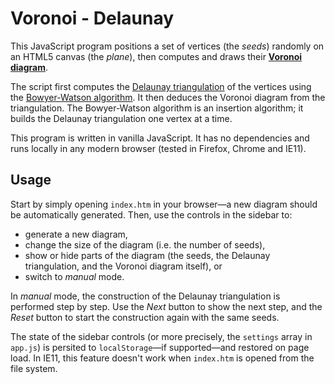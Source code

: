 Voronoi - Delaunay
==================

This JavaScript program positions a set of vertices (the *seeds*) randomly on an HTML5 canvas (the *plane*), then computes and draws their [**Voronoi diagram**](http://en.wikipedia.org/wiki/Voronoi_diagram).

The script first computes the [Delaunay triangulation](http://en.wikipedia.org/wiki/Delaunay_triangulation) of the vertices using the [Bowyer-Watson algorithm](http://en.wikipedia.org/wiki/Bowyer%E2%80%93Watson_algorithm). It then deduces the Voronoi diagram from the triangulation. The Bowyer-Watson algorithm is an insertion algorithm; it builds the Delaunay triangulation one vertex at a time.

This program is written in vanilla JavaScript. It has no dependencies and runs locally in any modern browser (tested in Firefox, Chrome and IE11).


Usage
-----

Start by simply opening `index.htm` in your browser&mdash;a new diagram should be automatically generated. Then, use the controls in the sidebar to:

- generate a new diagram,
- change the size of the diagram (i.e. the number of seeds),
- show or hide parts of the diagram (the seeds, the Delaunay triangulation, and the Voronoi diagram itself), or
- switch to *manual* mode.

In *manual* mode, the construction of the Delaunay triangulation is performed step by step. Use the *Next* button to show the next step, and the *Reset* button to start the construction again with the same seeds.

The state of the sidebar controls (or more precisely, the `settings` array in `app.js`) is persited to `localStorage`&mdash;if supported&mdash;and restored on page load. In IE11, this feature doesn't work when `index.htm` is opened from the file system.
